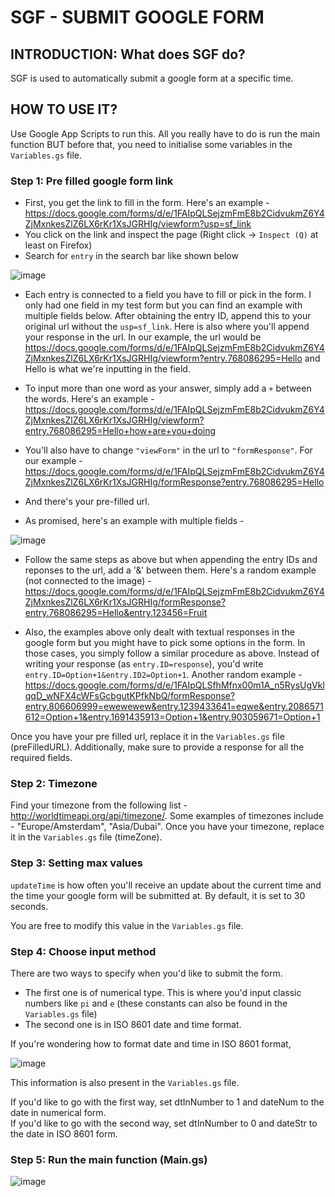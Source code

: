 # SGF - SUBMIT GOOGLE FORM

## INTRODUCTION: What does SGF do?
SGF is used to automatically submit a google form at a specific time.

## HOW TO USE IT?

Use Google App Scripts to run this. All you really have to do is run the main function BUT before that, you need to initialise some variables in the `Variables.gs` file.

### Step 1: Pre filled google form link
- First, you get the link to fill in the form. Here's an example - https://docs.google.com/forms/d/e/1FAIpQLSejzmFmE8b2CidvukmZ6Y4ZjMxnkesZlZ6LX6rKr1XsJGRHIg/viewform?usp=sf_link
- You click on the link and inspect the page (Right click -> `Inspect (Q)` at least on Firefox)  
- Search for `entry` in the search bar like shown below

![image](https://user-images.githubusercontent.com/76686946/164062352-fdc29dac-41c9-418f-a3e3-e6f05ffdb8bf.png)
- Each entry is connected to a field you have to fill or pick in the form. I only had one field in my test form but you can find an example with multiple fields below. After obtaining the entry ID, append this to your original url without the `usp=sf_link`. Here is also where you'll append your response in the url. In our example, the url would be https://docs.google.com/forms/d/e/1FAIpQLSejzmFmE8b2CidvukmZ6Y4ZjMxnkesZlZ6LX6rKr1XsJGRHIg/viewform?entry.768086295=Hello and Hello is what we're inputting in the field.
- To input more than one word as your answer, simply add a `+` between the words. Here's an example - https://docs.google.com/forms/d/e/1FAIpQLSejzmFmE8b2CidvukmZ6Y4ZjMxnkesZlZ6LX6rKr1XsJGRHIg/viewform?entry.768086295=Hello+how+are+you+doing
- You'll also have to change `"viewForm"` in the url to `"formResponse"`. For our example - https://docs.google.com/forms/d/e/1FAIpQLSejzmFmE8b2CidvukmZ6Y4ZjMxnkesZlZ6LX6rKr1XsJGRHIg/formResponse?entry.768086295=Hello
- And there's your pre-filled url. 

- As promised, here's an example with multiple fields - 

![image](https://user-images.githubusercontent.com/76686946/164063637-c393ddb6-caf2-4012-a880-2d73a8078b77.png)
- Follow the same steps as above but when appending the entry IDs and reponses to the url, add a '&' between them. Here's a random example (not connected to the image) - https://docs.google.com/forms/d/e/1FAIpQLSejzmFmE8b2CidvukmZ6Y4ZjMxnkesZlZ6LX6rKr1XsJGRHIg/formResponse?entry.768086295=Hello&entry.123456=Fruit

- Also, the examples above only dealt with textual responses in the google form but you might have to pick some options in the form. In those cases, you simply follow a similar procedure as above. Instead of writing your response (as `entry.ID=response`), you'd write `entry.ID=Option+1&entry.ID2=Option+1`. Another random example - https://docs.google.com/forms/d/e/1FAIpQLSfhMfnx00m1A_n5RysUgVklqqD_wNFX4cWFsGcbgutKPfkNbQ/formResponse?entry.806606999=ewewewew&entry.1239433641=eqwe&entry.2086571612=Option+1&entry.1691435913=Option+1&entry.903059671=Option+1

Once you have your pre filled url, replace it in the `Variables.gs` file (preFilledURL). Additionally, make sure to provide a response for all the required fields.

### Step 2: Timezone
Find your timezone from the following list - http://worldtimeapi.org/api/timezone/. Some examples of timezones include - "Europe/Amsterdam", "Asia/Dubai". Once you have your timezone, replace it in the `Variables.gs` file (timeZone).
 
### Step 3: Setting max values
`updateTime` is how often you'll receive an update about the current time and the time your google form will be submitted at. By default, it is set to 30 seconds.   

You are free to modify this value in the `Variables.gs` file.

### Step 4: Choose input method
There are two ways to specify when you'd like to submit the form. 

- The first one is of numerical type. This is where you'd input classic numbers like `pi` and `e` (these constants can also be found in the `Variables.gs` file)
- The second one is in ISO 8601 date and time format. 

If you're wondering how to format date and time in ISO 8601 format, 

![image](https://user-images.githubusercontent.com/76686946/164068591-b496ce16-7f94-43a1-aa9d-2ab6b82e75f0.png)

This information is also present in the `Variables.gs` file.

If you'd like to go with the first way, set dtInNumber to 1 and dateNum to the date in numerical form.  
If you'd like to go with the second way, set dtInNumber to 0 and dateStr to the date in ISO 8601 form.

### Step 5: Run the main function (Main.gs)

![image](https://user-images.githubusercontent.com/76686946/164066100-5bd58edd-1104-4251-b46f-24e1754403aa.png)
